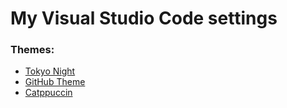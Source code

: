# My Visual Studio Code settings

### Themes:
- [Tokyo Night](https://vscodethemes.com/e/enkia.tokyo-night/tokyo-night)
- [GitHub Theme](https://vscodethemes.com/e/github.github-vscode-theme/github-dark?language=javascript)
- [Catppuccin](https://vscodethemes.com/e/catppuccin.catppuccin-vsc/catppuccin-frappe?language=javascript)
